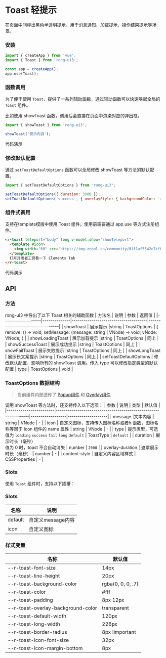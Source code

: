# Toast 轻提示

在页面中间弹出黑色半透明提示，用于消息通知、加载提示、操作结果提示等场景。

### 安装

``` javascript
import { createApp } from 'vue';
import { Toast } from 'rong-ui3';

const app = createApp();
app.use(Toast);
```


### 函数调用

为了便于使用 `Toast`，提供了一系列辅助函数，通过辅助函数可以快速唤起全局的 `Toast` 组件。

比如使用 showToast 函数，调用后会直接在页面中渲染对应的弹出框。
``` js
import { showToast } from 'rong-ui3';

showToast('提示内容');
```

代码演示

<script setup>
  import ToastFunction from './demo/ToastFunction.vue?raw'
</script>
<HljsBlock :code="ToastFunction"></HljsBlock>


### 修改默认配置
通过 `setToastDefaultOptions` 函数可以全局修改 showToast 等方法的默认配置。
``` js
import { setToastDefaultOptions } from 'rong-ui3';

setToastDefaultOptions({ duration: 3000 });
setToastDefaultOptions('success', { overlayStyle: { backgroundColor: 'rgba(123 ,2, 33, 0.5)' } });
```


### 组件式调用

支持在template模版中使用 Toast 组件。使用前需要通过 app.use 等方式注册组件。

```html
<r-toast teleport="body" long v-model:show="showTeleport">
  <template #icon>
    <img width="60" src="https://img.zcool.cn/community/01f1af5542e7cf0000019ae97518ec.gif" />
  </template>
  打开开发者工具看一下 Elements Tab
</r-toast>
```

代码演示

<script setup>
  import ToastComponent from './demo/ToastComponent.vue?raw'
</script>
<HljsBlock :code="ToastComponent"></HljsBlock>


## API

### 方法
rong-ui3 中导出了以下 Toast 相关的辅助函数
| 方法名            | 说明         | 参数                                 | 返回值                          |
|-------------------|--------------|--------------------------------------|---------------------------------|
| showToast    | 展示提示 |string \| ToastOptions                  | { remove: () => void;   setMessage: (message: string \| VNode) => void; vNode: VNode; } |
| showLoadingToast    | 展示加载提示 |string \| ToastOptions                  | 同上 |
| showSuccessToast    | 展示成功提示 |string \| ToastOptions                  | 同上 |
| showFailToast    | 展示失败提示 |string \| ToastOptions                  | 同上 |
| showLongToast    | 展示长文案提示 |string \| ToastOptions                  | 同上 |
| setToastDefaultOptions    | 修改默认配置，影响所有的 showToast 调用。传入 type 可以修改指定类型的默认配置 | type \| ToastOptions                 | void |


### ToastOptions 数据结构

> 当前组件内部透传了 [Popup组件](#/zh-CN/component/popup) 和 [Overlay组件](#/zh-CN/component/overlay)  

调用 showToast 等方法时，还支持传入以下选项：
| 参数                   | 说明                                                           | 类型             | 默认值             |
|------------------------|----------------------------------------------------------------|------------------|--------------------|
| message                     |文本内容                     | string \| VNode | -                  |
| icon                   | 自定义图标，支持传入图标名称或者h 函数，图标名称等同于 Icon 组件的 name 属性  | string \| VNode        | -                  |
| type         | 提示类型，可选值为 `loading` `success` `fail` `long` `default` | ToastType           | `default`                 |
| duration   | 展示时长（毫秒）<br>值为 0 时，toast 不会自动消失       | number    | `2000`               |
| overlay-duration               | 遮罩展示时长（毫秒）        | number           |  -             |
| content-style               | 自定义内容区域样式        | CSSProperties           |  -             |



### Slots
使用 `Toast` 组件时，支持以下插槽：
### Slots

| 名称 | 说明       |
| ------ | ---------- |
| default  | 自定义message内容 |
| icon  | 自定义图标 |


### 样式变量

| 名称                               | 默认值            |
|------------------------------------|-------------------|
| --r-toast-font-size                | 14px              |
| --r-toast-line-height              | 20px              |
| --r-toast-background-color         | rgba(0, 0, 0, .7) |
| --r-toast-color                    | #fff              |
| --r-toast-padding                  | 8px 12px          |
| --r-toast-overlay-background-color | transparent       |
| --r-toast-default-width            | 120px             |
| --r-toast-long-width               | 226px             |
| --r-toast-border-radius            | 8px !important    |
| --r-toast-icon-font-size           | 32px              |
| --r-toast-icon-margin-bottom       | 8px               |